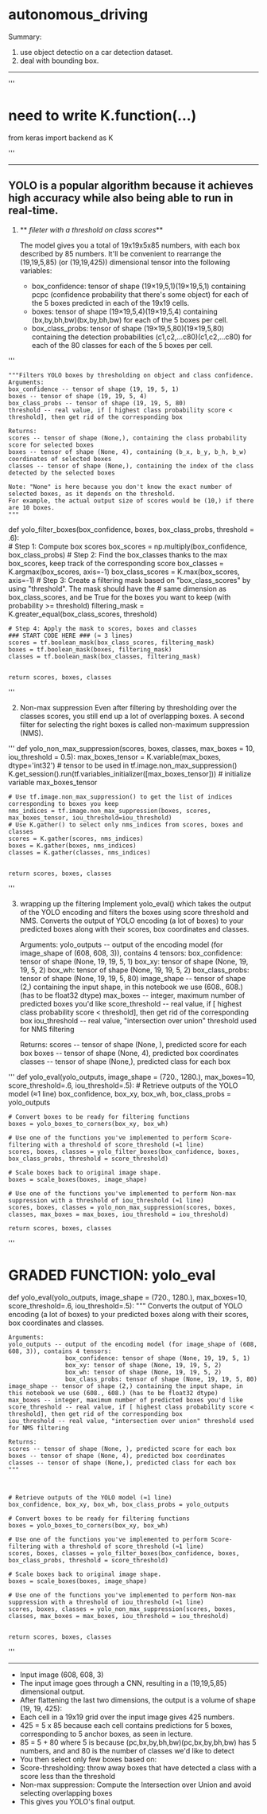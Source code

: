 # autonomous_driving

Summary:
1. use object detectio on a car detection dataset.
2. deal with bounding box.

***

'''
# need to write K.function(...)
from keras import backend as K

'''

***
## YOLO is a popular algorithm because it achieves high accuracy while also being able to run in real-time.

1. ** _fileter with a threshold on class scores_**

   The model gives you a total of 19x19x5x85 numbers, with each box described by 85 numbers. It'll be convenient to rearrange the (19,19,5,85) (or (19,19,425)) dimensional tensor into the following variables:

   - box_confidence: tensor of shape  (19×19,5,1)(19×19,5,1)  containing  pcpc  (confidence probability that there's some object) for each of the 5 boxes predicted in each of the 19x19 cells.
   - boxes: tensor of shape  (19×19,5,4)(19×19,5,4)  containing  (bx,by,bh,bw)(bx,by,bh,bw)  for each of the 5 boxes per cell.
   - box_class_probs: tensor of shape  (19×19,5,80)(19×19,5,80)  containing the detection probabilities  (c1,c2,...c80)(c1,c2,...c80)  for each of the 80 classes for each of the 5 boxes per cell. 

'''

    """Filters YOLO boxes by thresholding on object and class confidence.    
    Arguments:
    box_confidence -- tensor of shape (19, 19, 5, 1)
    boxes -- tensor of shape (19, 19, 5, 4)
    box_class_probs -- tensor of shape (19, 19, 5, 80)
    threshold -- real value, if [ highest class probability score < threshold], then get rid of the corresponding box
    
    Returns:
    scores -- tensor of shape (None,), containing the class probability score for selected boxes
    boxes -- tensor of shape (None, 4), containing (b_x, b_y, b_h, b_w) coordinates of selected boxes
    classes -- tensor of shape (None,), containing the index of the class detected by the selected boxes
    
    Note: "None" is here because you don't know the exact number of selected boxes, as it depends on the threshold. 
    For example, the actual output size of scores would be (10,) if there are 10 boxes.
    """
def yolo_filter_boxes(box_confidence, boxes, box_class_probs, threshold = .6):    
    # Step 1: Compute box scores
    box_scores = np.multiply(box_confidence, box_class_probs)
    # Step 2: Find the box_classes thanks to the max box_scores, keep track of the corresponding score
    box_classes = K.argmax(box_scores, axis=-1)
    box_class_scores = K.max(box_scores, axis=-1) 
    # Step 3: Create a filtering mask based on "box_class_scores" by using "threshold". The mask should have the
    # same dimension as box_class_scores, and be True for the boxes you want to keep (with probability >= threshold)
    filtering_mask = K.greater_equal(box_class_scores, threshold)
     
    # Step 4: Apply the mask to scores, boxes and classes
    ### START CODE HERE ### (≈ 3 lines)
    scores = tf.boolean_mask(box_class_scores, filtering_mask)
    boxes = tf.boolean_mask(boxes, filtering_mask)
    classes = tf.boolean_mask(box_classes, filtering_mask)
    
    
    return scores, boxes, classes

'''
   
 2. Non-max suppression
    Even after filtering by thresholding over the classes scores, you still end up a lot of overlapping boxes. A second filter for selecting the right boxes is called non-maximum suppression (NMS). 


'''
def yolo_non_max_suppression(scores, boxes, classes, max_boxes = 10, iou_threshold = 0.5):
    max_boxes_tensor = K.variable(max_boxes, dtype='int32')     # tensor to be used in tf.image.non_max_suppression()
    K.get_session().run(tf.variables_initializer([max_boxes_tensor])) # initialize variable max_boxes_tensor
    
    # Use tf.image.non_max_suppression() to get the list of indices corresponding to boxes you keep
    nms_indices = tf.image.non_max_suppression(boxes, scores, max_boxes_tensor, iou_threshold=iou_threshold)   
    # Use K.gather() to select only nms_indices from scores, boxes and classes
    scores = K.gather(scores, nms_indices)
    boxes = K.gather(boxes, nms_indices)
    classes = K.gather(classes, nms_indices)
    
    
    return scores, boxes, classes

'''

3. wrapping up the filtering 
 Implement yolo_eval() which takes the output of the YOLO encoding and filters the boxes using score threshold and NMS.
Converts the output of YOLO encoding (a lot of boxes) to your predicted boxes along with their scores, box coordinates and classes.
    
    Arguments:
    yolo_outputs -- output of the encoding model (for image_shape of (608, 608, 3)), contains 4 tensors:
                    box_confidence: tensor of shape (None, 19, 19, 5, 1)
                    box_xy: tensor of shape (None, 19, 19, 5, 2)
                    box_wh: tensor of shape (None, 19, 19, 5, 2)
                    box_class_probs: tensor of shape (None, 19, 19, 5, 80)
    image_shape -- tensor of shape (2,) containing the input shape, in this notebook we use (608., 608.) (has to be float32 dtype)
    max_boxes -- integer, maximum number of predicted boxes you'd like
    score_threshold -- real value, if [ highest class probability score < threshold], then get rid of the corresponding box
    iou_threshold -- real value, "intersection over union" threshold used for NMS filtering
    
    Returns:
    scores -- tensor of shape (None, ), predicted score for each box
    boxes -- tensor of shape (None, 4), predicted box coordinates
    classes -- tensor of shape (None,), predicted class for each box


'''
def yolo_eval(yolo_outputs, image_shape = (720., 1280.), max_boxes=10, score_threshold=.6, iou_threshold=.5):
    # Retrieve outputs of the YOLO model (≈1 line)
    box_confidence, box_xy, box_wh, box_class_probs = yolo_outputs

    # Convert boxes to be ready for filtering functions 
    boxes = yolo_boxes_to_corners(box_xy, box_wh)

    # Use one of the functions you've implemented to perform Score-filtering with a threshold of score_threshold (≈1 line)
    scores, boxes, classes = yolo_filter_boxes(box_confidence, boxes, box_class_probs, threshold = score_threshold)
    
    # Scale boxes back to original image shape.
    boxes = scale_boxes(boxes, image_shape)

    # Use one of the functions you've implemented to perform Non-max suppression with a threshold of iou_threshold (≈1 line)
    scores, boxes, classes = yolo_non_max_suppression(scores, boxes, classes, max_boxes = max_boxes, iou_threshold = iou_threshold)
    
    return scores, boxes, classes    

'''

# GRADED FUNCTION: yolo_eval

def yolo_eval(yolo_outputs, image_shape = (720., 1280.), max_boxes=10, score_threshold=.6, iou_threshold=.5):
    """
    Converts the output of YOLO encoding (a lot of boxes) to your predicted boxes along with their scores, box coordinates and classes.
    
    Arguments:
    yolo_outputs -- output of the encoding model (for image_shape of (608, 608, 3)), contains 4 tensors:
                    box_confidence: tensor of shape (None, 19, 19, 5, 1)
                    box_xy: tensor of shape (None, 19, 19, 5, 2)
                    box_wh: tensor of shape (None, 19, 19, 5, 2)
                    box_class_probs: tensor of shape (None, 19, 19, 5, 80)
    image_shape -- tensor of shape (2,) containing the input shape, in this notebook we use (608., 608.) (has to be float32 dtype)
    max_boxes -- integer, maximum number of predicted boxes you'd like
    score_threshold -- real value, if [ highest class probability score < threshold], then get rid of the corresponding box
    iou_threshold -- real value, "intersection over union" threshold used for NMS filtering
    
    Returns:
    scores -- tensor of shape (None, ), predicted score for each box
    boxes -- tensor of shape (None, 4), predicted box coordinates
    classes -- tensor of shape (None,), predicted class for each box
    """
    

    
    # Retrieve outputs of the YOLO model (≈1 line)
    box_confidence, box_xy, box_wh, box_class_probs = yolo_outputs

    # Convert boxes to be ready for filtering functions 
    boxes = yolo_boxes_to_corners(box_xy, box_wh)

    # Use one of the functions you've implemented to perform Score-filtering with a threshold of score_threshold (≈1 line)
    scores, boxes, classes = yolo_filter_boxes(box_confidence, boxes, box_class_probs, threshold = score_threshold)
    
    # Scale boxes back to original image shape.
    boxes = scale_boxes(boxes, image_shape)

    # Use one of the functions you've implemented to perform Non-max suppression with a threshold of iou_threshold (≈1 line)
    scores, boxes, classes = yolo_non_max_suppression(scores, boxes, classes, max_boxes = max_boxes, iou_threshold = iou_threshold)
    
   
    return scores, boxes, classes
'''
 
 

***


- Input image (608, 608, 3)
- The input image goes through a CNN, resulting in a (19,19,5,85) dimensional output.
- After flattening the last two dimensions, the output is a volume of shape (19, 19, 425):
- Each cell in a 19x19 grid over the input image gives 425 numbers.
- 425 = 5 x 85 because each cell contains predictions for 5 boxes, corresponding to 5 anchor boxes, as seen in lecture.
- 85 = 5 + 80 where 5 is because  (pc,bx,by,bh,bw)(pc,bx,by,bh,bw)  has 5 numbers, and and 80 is the number of classes we'd like to detect
- You then select only few boxes based on:
- Score-thresholding: throw away boxes that have detected a class with a score less than the threshold
- Non-max suppression: Compute the Intersection over Union and avoid selecting overlapping boxes
- This gives you YOLO's final output.
